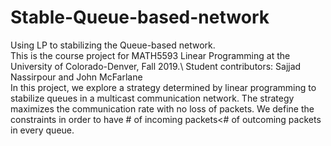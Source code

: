# Stable-Queue-based-network
Using LP to stabilizing the Queue-based network.\
This is the course project for MATH5593 Linear Programming at the University of Colorado-Denver, Fall 2019.\ 
Student contributors: Sajjad Nassirpour and John McFarlane\
In this project, we explore a strategy determined by linear programming to stabilize queues in a multicast communication network. The strategy maximizes the communication rate with no loss of packets. We define the constraints in order to have # of incoming packets<# of outcoming packets in every queue.
